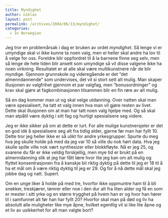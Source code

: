 ```yaml
---
title: Myndighet
author: niklas
layout: post
permalink: /archives/2004/06/13/myndighet/
categories:
  - In Norwegian
---
```

Jeg tror en problemårsak i dag er bruken av ordet *myndighet*. Så lenge vi er umyndige skal vi ikke kunne ta noen valg, men ei heller skal andre ha lov til å velge for oss. Foreldre blir oppfordret til å la barnene finne seg selv, men så lenge de hele tiden blir ansett som umyndige så vil disse valgene ikke ha noen virkning. Resultatet er at alle skal være multikunstnere når de blir myndige. Gjennom grunnskole og videregående er det &#8220;det almenndannende&#8221; som undervises, det vil si stort sett alt mulig. Man skaper illusjonen av valgfrihet gjennom et par valgfag, men &#8220;bonusordninger&#8221; og krav skal gjøre at fagkombinasjonen tilsammen blir en fin røre av alt mulig.

Så en dag kommer man ut og skal velge utdanning. Over natten skal man være spesialisert, ha tatt et valg innen hva man vil gjøre resten av livet. Dette skal illusjonen om at man har tatt noen valg hjelpe med. Og så skal man atpåtil være dyktig i sitt fag og hurtigt spesialisere seg videre.

Jeg er ikke sikker på om at dette er lurt. For alle mulige kunstnersjeler er det en god idé å spesialisere seg alt fra tidlig alder, gjerne før man har fyllt 10. Dette tror jeg heller ikke er så ulikt for andre yrkesgrupper. Spurte du meg hva jeg skulle holde på med da jeg var 10 så ville du nok hørt data. Hva jeg skulle spille ville nok vært synthesizer eller blokkfløyte. Nå er jeg 25, og svarene du får er ikke veldig forskjellig, men mye tid er brukt på en almenndanning slik at jeg har fått lære hvor lite jeg kan om alt mulig og flyttet konsentrasjonen fra å kanskje bli riktig dyktig på dette til jeg er 18 til å ha et mål om å være riktig dyktig til jeg er 29. Og for å nå dette mål skal jeg jobbe dag og natt. Supert.

Om en unge liker å holde på med tre, hvorfor ikke oppmuntre ham til å bli snekker, treskjærer, tømrer eller noe i den dur alt fra liten alder og få en som er mester i sitt yrke og en større trygghet på hvem han er og hvor han hører til i samfunnet alt før han har fyllt 20? Hvorfor skal man på død og liv ha absolutt alle muligheter like mye åpne, hvilket egentlig vil si like lite åpne og et liv av usikkerhet for alt man valgte bort?